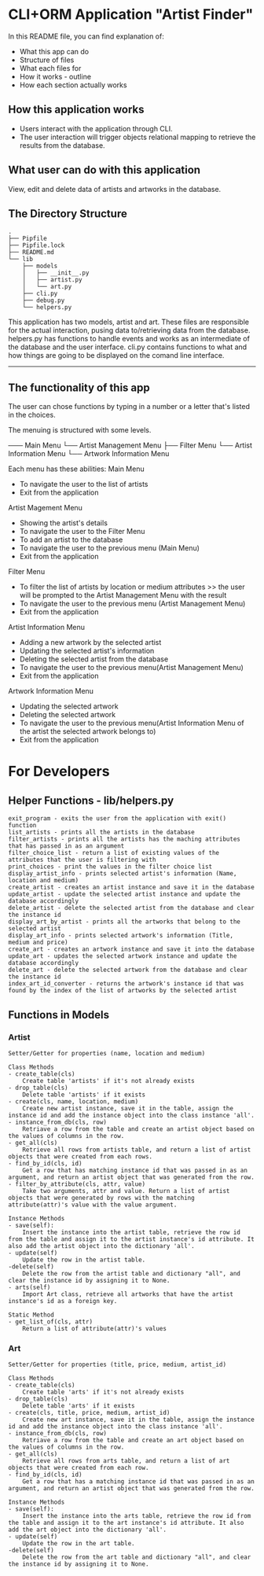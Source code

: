 # CLI+ORM Application "Artist Finder"

In this README file, you can find explanation of:
* What this app can do
* Structure of files
* What each files for
* How it works  - outline
* How each section actually works

## How this application works
- Users interact with the application through CLI.
- The user interaction will trigger objects relational mapping to retrieve the results from the database.

## What user can do with this application
View, edit and delete data of artists and artworks in the database.

## The Directory Structure

```console
.
├── Pipfile
├── Pipfile.lock
├── README.md
└── lib
    ├── models
    │   ├── __init__.py
    │   ├── artist.py
    │   └── art.py
    ├── cli.py
    ├── debug.py
    └── helpers.py
```

This application has two models, artist and art. These files are responsible for the actual interaction, pusing data to/retrieving data from the database.
helpers.py has functions to handle events and works as an intermediate of the database and the user interface.
cli.py contains functions to what and how things are going to be displayed on the comand line interface.

---

## The functionality of this app
The user can chose functions by typing in a number or a letter that's listed in the choices.

The menuing is structured with some levels.

─── Main Menu
    └── Artist Management Menu
        ├── Filter Menu
        └── Artist Information Menu
            └── Artwork Information Menu

Each menu has these abilities:
Main Menu
 - To navigate the user to the list of artists
 - Exit from the application

Artist Magement Menu
 - Showing the artist's details
 - To navigate the user to the Filter Menu
 - To add an artist to the database
 - To navigate the user to the previous menu (Main Menu)
 - Exit from the application

Filter Menu
 - To filter the list of artists by location or medium attributes >> the user will be prompted to the Artist Management Menu with the result
 - To navigate the user to the previous menu (Artist Management Menu)
 - Exit from the application

Artist Information Menu
 - Adding a new artwork by the selected artist
 - Updating the selected artist's information
 - Deleting the selected artist from the database
 - To navigate the user to the previous menu(Artist Management Menu)
 - Exit from the application

Artwork Information Menu
 - Updating the selected artwork
 - Deleting the selected artwork
 - To navigate the user to the previous menu(Artist Information Menu of the artist the selected artwork belongs to)
 - Exit from the application


# For Developers
## Helper Functions - lib/helpers.py
    exit_program - exits the user from the application with exit() function
    list_artists - prints all the artists in the database 
    filter_artists - prints all the artists has the maching attributes that has passed in as an argument
    filter_choice_list - return a list of existing values of the attributes that the user is filtering with
    print_choices - print the values in the filter choice list
    display_artist_info - prints selected artist's information (Name, location and medium)
    create_artist - creates an artist instance and save it in the database
    update_artist - update the selected artist instance and update the database accordingly
    delete_artist - delete the selected artist from the database and clear the instance id
    display_art_by_artist - prints all the artworks that belong to the selected artist
    display_art_info - prints selected artwork's information (Title, medium and price)
    create_art - creates an artwork instance and save it into the database
    update_art - updates the selected artwork instance and update the database accordingly
    delete_art - delete the selected artwork from the database and clear the instance id
    index_art_id_converter - returns the artwork's instance id that was found by the index of the list of artworks by the selected artist

## Functions in Models
### Artist
    Setter/Getter for properties (name, location and medium)

    Class Methods
    - create_table(cls)
        Create table 'artists' if it's not already exists
    - drop_table(cls)
        Delete table 'artists' if it exists
    - create(cls, name, location, medium)
        Create new artist instance, save it in the table, assign the instance id and add the instance object into the class instance 'all'.
    - instance_from_db(cls, row)
        Retriave a row from the table and create an artist object based on the values of columns in the row.
    - get_all(cls)
        Retrieve all rows from artists table, and return a list of artist objects that were created from each rows.
    - find_by_id(cls, id)
        Get a row that has matching instance id that was passed in as an argument, and return an artist object that was generated from the row.
    - filter_by_attribute(cls, attr, value)
        Take two arguments, attr and value. Return a list of artist objects that were generated by rows with the matching attribute(attr)'s value with the value argument.

    Instance Methods
    - save(self):
        Insert the instance into the artist table, retrieve the row id from the table and assign it to the artist instance's id attribute. It also add the artist object into the dictionary 'all'.
    - update(self)
        Update the row in the artist table.
    -delete(self)
        Delete the row from the artist table and dictionary "all", and clear the instance id by assigning it to None.
    - arts(self)
        Import Art class, retrieve all artworks that have the artist instance's id as a foreign key.

    Static Method
    - get_list_of(cls, attr)
        Return a list of attribute(attr)'s values

### Art
    Setter/Getter for properties (title, price, medium, artist_id)

    Class Methods
    - create_table(cls)
        Create table 'arts' if it's not already exists
    - drop_table(cls)
        Delete table 'arts' if it exists
    - create(cls, title, price, medium, artist_id)
        Create new art instance, save it in the table, assign the instance id and add the instance object into the class instance 'all'.
    - instance_from_db(cls, row)
        Retriave a row from the table and create an art object based on the values of columns in the row.
    - get_all(cls)
        Retrieve all rows from arts table, and return a list of art objects that were created from each row.
    - find_by_id(cls, id)
        Get a row that has a matching instance id that was passed in as an argument, and return an artist object that was generated from the row.

    Instance Methods
    - save(self):
        Insert the instance into the arts table, retrieve the row id from the table and assign it to the art instance's id attribute. It also add the art object into the dictionary 'all'.
    - update(self)
        Update the row in the art table.
    -delete(self)
        Delete the row from the art table and dictionary "all", and clear the instance id by assigning it to None.
